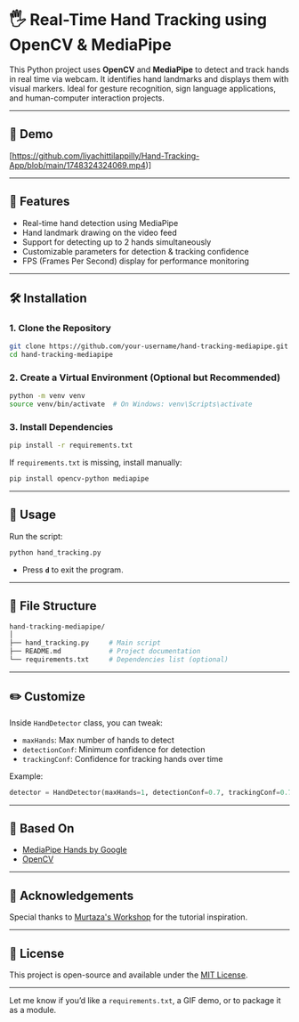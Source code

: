 # 🖐️ Real-Time Hand Tracking using OpenCV & MediaPipe

This Python project uses **OpenCV** and **MediaPipe** to detect and track hands in real time via webcam. It identifies hand landmarks and displays them with visual markers. Ideal for gesture recognition, sign language applications, and human-computer interaction projects.

---

## 📸 Demo

[https://github.com/liyachittilappilly/Hand-Tracking-App/blob/main/1748324324069.mp4)]

<!-- Replace this with a screen recording or GIF link -->

---

## 🚀 Features

* Real-time hand detection using MediaPipe
* Hand landmark drawing on the video feed
* Support for detecting up to 2 hands simultaneously
* Customizable parameters for detection & tracking confidence
* FPS (Frames Per Second) display for performance monitoring

---

## 🛠️ Installation

### 1. Clone the Repository

```bash
git clone https://github.com/your-username/hand-tracking-mediapipe.git
cd hand-tracking-mediapipe
```

### 2. Create a Virtual Environment (Optional but Recommended)

```bash
python -m venv venv
source venv/bin/activate  # On Windows: venv\Scripts\activate
```

### 3. Install Dependencies

```bash
pip install -r requirements.txt
```

If `requirements.txt` is missing, install manually:

```bash
pip install opencv-python mediapipe
```

---

## 📄 Usage

Run the script:

```bash
python hand_tracking.py
```

* Press **`d`** to exit the program.

---

## 📁 File Structure

```bash
hand-tracking-mediapipe/
│
├── hand_tracking.py     # Main script
├── README.md            # Project documentation
└── requirements.txt     # Dependencies list (optional)
```

---

## ✏️ Customize

Inside `HandDetector` class, you can tweak:

* `maxHands`: Max number of hands to detect
* `detectionConf`: Minimum confidence for detection
* `trackingConf`: Confidence for tracking hands over time

Example:

```python
detector = HandDetector(maxHands=1, detectionConf=0.7, trackingConf=0.7)
```

---

## 🧠 Based On

* [MediaPipe Hands by Google](https://google.github.io/mediapipe/solutions/hands)
* [OpenCV](https://opencv.org/)

---

## 🙌 Acknowledgements

Special thanks to [Murtaza's Workshop](https://www.youtube.com/c/MurtazasWorkshopRoboticsandAI) for the tutorial inspiration.

---

## 📜 License

This project is open-source and available under the [MIT License](LICENSE).

---

Let me know if you’d like a `requirements.txt`, a GIF demo, or to package it as a module.
